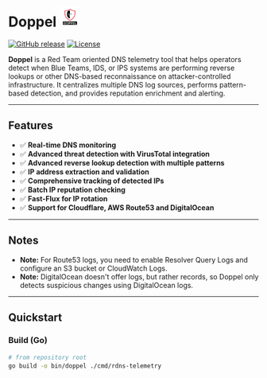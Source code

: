 # Doppel <img src="https://raw.githubusercontent.com/Acucarinho/Doppel/main/logo/Doppel.png" width="40"/>

[![GitHub release](https://img.shields.io/badge/release-v0.3.0-blue)]()
[![License](https://img.shields.io/badge/license-MIT-green)]()

**Doppel** is a Red Team oriented DNS telemetry tool that helps operators detect when Blue Teams, IDS, or IPS systems are performing reverse lookups or other DNS-based reconnaissance on attacker-controlled infrastructure. It centralizes multiple DNS log sources, performs pattern-based detection, and provides reputation enrichment and alerting.

---

## Features

- ✅ **Real-time DNS monitoring**  
- ✅ **Advanced threat detection with VirusTotal integration**  
- ✅ **Advanced reverse lookup detection with multiple patterns**  
- ✅ **IP address extraction and validation**  
- ✅ **Comprehensive tracking of detected IPs**  
- ✅ **Batch IP reputation checking**  
- ✅ **Fast-Flux for IP rotation**  
- ✅ **Support for Cloudflare, AWS Route53 and DigitalOcean**

---

## Notes

- **Note:** For Route53 logs, you need to enable Resolver Query Logs and configure an S3 bucket or CloudWatch Logs.  
- **Note:** DigitalOcean doesn't offer logs, but rather records, so Doppel only detects suspicious changes using DigitalOcean logs.

---

## Quickstart

### Build (Go)

```bash
# from repository root
go build -o bin/doppel ./cmd/rdns-telemetry
```
